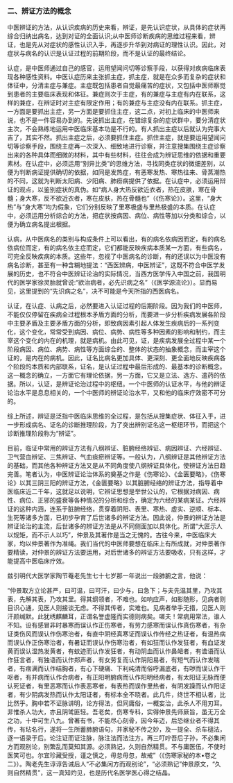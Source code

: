 ### 二、辨证方法的概念

中医辨证的方法，从认识疾病的历史来看，辨证，是先认识症状，从具体的症状再综合归纳出病名，达到对证的全面认识;从中医师诊断疾病的思维过程来看，辨证，也是先从对症状的感性认识入手，再逐步升华到对病证的理性认识。因此，对症状与病名的认识是认证过程的前期阶段，而不是认证的最终结论。

认症，是中医师通过自己的感官，运用望闻问切等诊察手段，以获得对疾病临床表现各种感性资料。中医认症历来主张抓主症，抓主症，就是在众多而复杂的症状和体征中，分清主症与兼症。主症既包括患者自觉最痛苦的症状，又包括中医师察觉到患者的主要临床表现和体征。兼症则次于主症，有的兼症与主症有内在联系，这样的兼症，在辨证时对主症有限定作用；有的兼症与主症没有内在联系。抓主症，一方面是要抓出主症，另一方面是要抓住主症，这二点，对初上临床的中医师来说，也不是一件容易办到的。先说抓出主症，在错综复杂的症状群中，要分清症状主次，不会熟练地运用中医临床基本功是不行的。有人抓出主症以后就认为完事大吉了，其实不然。抓出主症之后，必须要抓住主症。抓住主症，就是要运用望闻问切等诊察手段，围绕主症再一次深入、细致地进行诊察，并注意搜集围绕主症诊察出来的各种具体而细微的材料，其中有些材料，往往会成为辨证思维的依据和重要素材。在认症中，必须运用“别异比类”的思维方法，寻找同类症状的微细差别，以便为判断病证提供确切的依据，如同是发热症，有恶寒发热、寒热往来、骨蒸潮热的不同，这就为判断太阳病、少阳病、肺痨病提供了依据。在认症中，必须运用辩证的观点，以鉴别症状的真伪。如“病人身大热反欲近衣者，热在皮肤，寒在骨髓；身大寒，反不欲近衣者，寒在皮肤，热在骨髓也”（《伤寒论》）。这里，“身大热”与“身大寒”均为假象，它们分别反映了里寒极盛与里热极盛的本质。在认症中，必须运用分析综合的方法，把症状按病因、病位、病性等加以分类和综合，以便为确立病名提出根据。

认病，从中医病名的类别与构成条件上可以看出，有的病名依病因而定，有的病名依病位而定，有的病名依主症而定，它们都能反映疾病本质某一方面，有些病名，可完全反映疾病的本质。这些年，忽视了中医病名的诊断，有的还误以为中医没有病名诊断，甚至有一种含糊地提法：“西医辨病，中医辨证”，这既不符合中医学发展的历史，也不符合中医辨证论治的实际情况，当西方医学传入中国之前，我国明代的医学家徐灵胎就曾说:“欲治病者，必先识病之名”（《医学源流论》）。显而易见，这里提到的“先识病之名”，决不可能是今天所指的西医病名。

认证，在认症、认病之后，必然要进入认证过程的后期阶段。因为我们的中医师，不能仅仅停留在疾病全过程根本矛盾方面的分析，而要进一步分析疾病发展各阶段中主要矛盾及主要矛盾方面的分析，即致病因素引起人体发生疾病后的一系列变化，这个变化，常常受到病因、病位、病势、病性等多种因素的影响和制约，而主宰这个变化的内在的机理，就是病机。由此可见，证，是疾病发展全过程中某一个阶段病因、病位、病势、病性等方面综合的、整体的状态的抽象概念，而主宰这个证的，是内在的病机。因此，证名比病名更加具体、更深刻、更全面地反映疾病各个阶段的本质和内部联系，证名，是认证过程中最后形成的、最基本的诊断概念。这一概念的确立，一方面它有理论依据，另一方面，它又是立法、选方、遣药的依据。所以，认证，是辨证论治过程中的枢纽。一个中医师的认证水平，与他的辨证论治水平是息息相关的，一个中医师的辨证论治水平，又和他的临床疗效密不可分的。

综上所述，辨证是泛指中医临床思维的全过程，是包括从搜集症状、体征入手，进一步形成病名、证名的诊断推理阶段，为了突出辨别证名这一枢纽环节，而把这个诊断推理阶段称为“辨证”。

目前，临证中常用的辨证方法有八纲辨证、脏腑经络辨证、病因辨证、六经辨证、卫气营血辨证、三焦辨证、气血痰瘀辨证等。一般认为，八纲辨证是其他辨证方法的基础，而其他各种辨证方法又是从不同角度使八纲辨证具体化，使辨证方法日趋完善。笔者认为，中医辨证论治体系的奠基之作是《伤寒论》、《金匮要略》，《伤寒论》以其三阴三阳的辨证方法，《金匮要略》以其脏腑经络的辨证方法，指导着中医临床近二千年，这就足以说明，它辨证思想是举世公认的，它根据对病因、病性、病位、正邪的盛衰等各种情况的分析和综合，确定为六经的某病某证。六经辨证的这种内涵，连系于脏腑经络，贯穿着阴阳、表里、寒热、虚实、逆顺、标本、生死等诸多方面，已初步孕育了后世诸多的辨证方法。因此说，仲景的辨证方法是辨证论治的主流，后世诸多的辨证方法是从不同侧面加以具体化。所谓“大匠示人以规矩，而不示人以巧”，仲景及其著作是当之无愧的。古往今来，中医临床大家，均以仲景著作为准绳。我们当代的中医师要想在临床上有所成就，对仲景著作要精读，对仲景的辨证方法要运用，对后世诸多的辨证方法要吸收，只有这样，才能提高中医临床疗效。

兹引明代大医学家陶节菴老先生七十七岁那一年说出一段肺腑之言，他说：

“仲景取方立论甚严，曰可温，曰可汗，曰少与，曰急下；与夫先温其里，乃攻其表，先解其表，乃攻其里。得其纲领者，不难也。如响应声，如影随形，见病者则目识心通，见医人则接谈无虑。不得其传者，实难也。见病者举手无措，见医人则汗颜缄默。此犹绣麒麟耳，正谓名誉虚隆而实德则病矣。嗟夫！常病用常法，谁人不知。设有感冒非时暴寒而误认作正伤寒者，有劳力感寒而误认作真伤寒者，有杂证类伤风而误认作伤寒治者，有直中阴经真寒证而误认作传经之热证者，有温热病而误认作正伤寒治者，有暑证而误认作伤寒治者，有如狂而认作发狂者，有血证发黄而误认湿热发黄者，有蚊迹而认作发狂者，有动阴血而认作鼻衄者，有谵语而认作狂言者，有独语而认作郑声者，有女劳复而认作阴阳易者，有短气而认作发喘者，有痞满而认作结胸者，有心下硬痛、下利纯清而俗呼漏底者，有哕而误认作干呕者，有并病而认作合病者，有正阳明腑病而认作阳明经病者，有太阳证无脉而便认死证者，有里恶寒而认作表恶寒者，有表热而误作里热者，有阴发躁而认作阳证者，有少阴病发热而认作太阳证者，有标本全不晓者。此几件，终世不相认者，比比然乎。胸中若不证脉讲明，论方得法，但同庸俗，一概妄治，此杀人不用刃耳。非惟杀人功大，亦且阴骘匪轻。吾老矣，伤寒专科，实得仲景先师厥旨，虽无万全之功，十中可生八九。曾著有书，不能尽心刻骨，因今年迈，后恐继业者不得其传，有玷名行，遂将一生所蓄肺腑语句，并家秘不传之妙，及一提全、杀车槌法，逐一语录于后。论注证而证注脉，脉注法而法注方。再三叮咛吾后子孙，不必集闲方而观别论，别繁乱而莫知其源。必须熟记，久则自然精贯。不与庸医伍，不使时医笑可也。尔宜珍藏受授，谨之慎之，毋怠毋忽，故戒”（《伤寒家秘的本•卷之二》）。陶老先生谆谆告诫后人“不必集闲方而观别论”，“必须熟记”仲景原文，“久则自然精贯”，这一真知灼见，也是历代名医学医心得之结晶。
